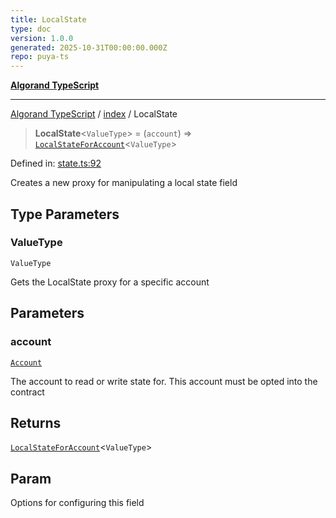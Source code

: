 ```yaml
---
title: LocalState
type: doc
version: 1.0.0
generated: 2025-10-31T00:00:00.000Z
repo: puya-ts
---
```


[**Algorand TypeScript**](/reference/algorand-typescript/api/readme/)

---

[Algorand TypeScript](docs/_md/modules) / [index](docs/_md/index/README) / LocalState

> **LocalState**\<`ValueType`\> = (`account`) => [`LocalStateForAccount`](LocalStateForAccount)\<`ValueType`\>

Defined in: [state.ts:92](https://github.com/algorandfoundation/puya-ts/blob/main/packages/algo-ts/src/state.ts#L92)

Creates a new proxy for manipulating a local state field

## Type Parameters

### ValueType

`ValueType`

Gets the LocalState proxy for a specific account

## Parameters

### account

[`Account`](Account)

The account to read or write state for. This account must be opted into the contract

## Returns

[`LocalStateForAccount`](LocalStateForAccount)\<`ValueType`\>

## Param

Options for configuring this field
